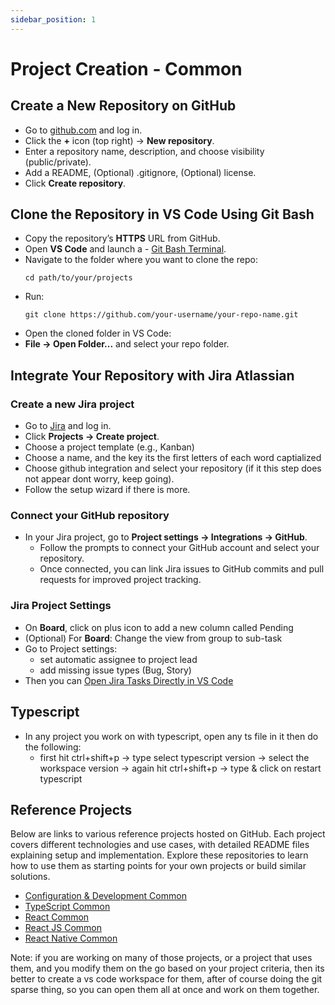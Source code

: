 ```yaml
---
sidebar_position: 1
---
```


# Project Creation - Common

## Create a New Repository on GitHub

- Go to [github.com](https://github.com/) and log in.
- Click the **+** icon (top right) → **New repository**.
- Enter a repository name, description, and choose visibility (public/private).
- Add a README, (Optional) .gitignore, (Optional) license.
- Click **Create repository**.

## Clone the Repository in VS Code Using Git Bash

- Copy the repository’s **HTTPS** URL from GitHub.
- Open **VS Code** and launch a - [Git Bash Terminal](../configurations#vscode-configurations).
- Navigate to the folder where you want to clone the repo:
  ```
  cd path/to/your/projects
  ```
- Run:
  ```
  git clone https://github.com/your-username/your-repo-name.git
  ```
- Open the cloned folder in VS Code:
- **File → Open Folder...** and select your repo folder.

## Integrate Your Repository with Jira Atlassian

### Create a new Jira project

- Go to [Jira](https://moslns.atlassian.net/jira/settings/projects/manage) and log in.
- Click **Projects → Create project**.
- Choose a project template (e.g., Kanban)
- Choose a name, and the key its the first letters of each word captialized
- Choose github integration and select your repository (if it this step does not appear dont worry, keep going).
- Follow the setup wizard if there is more.

### Connect your GitHub repository

- In your Jira project, go to **Project settings → Integrations → GitHub**.
  - Follow the prompts to connect your GitHub account and select your repository.
  - Once connected, you can link Jira issues to GitHub commits and pull requests for improved project tracking.

### Jira Project Settings

- On **Board**, click on plus icon to add a new column called Pending
- (Optional) For **Board**: Change the view from group to sub-task
- Go to Project settings:
  - set automatic assignee to project lead
  - add missing issue types (Bug, Story)
- Then you can [Open Jira Tasks Directly in VS Code](../configurations#open-jira-tasks-directly-in-vs-code)

## Typescript

- In any project you work on with typescript, open any ts file in it then do the following:
  - first hit ctrl+shift+p → type select typescript version → select the workspace version → again hit ctrl+shift+p → type & click on restart typescript

## Reference Projects

Below are links to various reference projects hosted on GitHub. Each project covers different technologies and use cases, with detailed README files explaining setup and implementation. Explore these repositories to learn how to use them as starting points for your own projects or build similar solutions.

- [Configuration & Development Common](https://github.com/MohammadAObed/config/blob/main/README.md)
- [TypeScript Common](https://github.com/MohammadAObed/typescript-common/blob/main/README.md)
- [React Common](https://github.com/MohammadAObed/react-common/blob/main/README.md)
- [React JS Common](https://github.com/MohammadAObed/reactjs-common/blob/main/README.md)
- [React Native Common](https://github.com/MohammadAObed/react-native-common/blob/main/README.md)

Note: if you are working on many of those projects, or a project that uses them, and you modify them on the go based on your project criteria, then its better to create a vs code workspace for them, after of course doing the git sparse thing, so you can open them all at once and work on them together.
